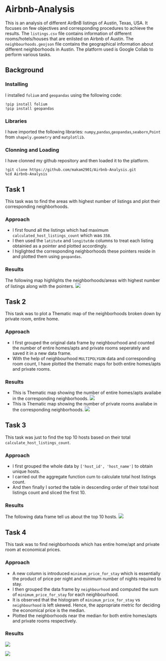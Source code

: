 # Airbnb-Analysis
This is an analysis of different AirBnB listings of Austin, Texas, USA. It focuses on few objectives and corresponding procedures to achieve the results.
The ` listings.csv ` file contains information of different rooms/hotels/houses that are enlisted on Airbnb of Austin. The `neighbourhoods.geojson` file contains the geographical information about different neighborhoods in Austin.
The platform used is Google Collab to perform various tasks.
## Background 
### Installing 
I installed `folium` and `geopandas` using the following code:
```
!pip install folium
!pip install geopandas
```
### Libraries 
I have imported the following libraries:
` numpy `,`pandas`,`geopandas`,`seaborn`,`Point` from `shapely.geometry` and `matplotlib`.
### Clonning and Loading
I have clonned my github repository and then loaded it to the platform.
```
!git clone https://github.com/makam2901/Airbnb-Analysis.git
%cd Airbnb-Analysis
```
## Task 1
This task was to find the areas with highest number of listings and plot their corresponding neighborhoods.
### Approach
- I first found all the listings which had maximum `calculated_host_listings_count` which was `358`.
- I then used the `latitute` and `longitutde` columns to treat each listing obtainied as a pointer and plotted accordingly.
- I higlighted the corresponding neighborhoods these pointers reside in and plotted them using `geopandas`.

### Results
The following map highlights the neighborhoods/areas with highest number of listings along with the pointers. 
![](https://github.com/makam2901/AirBnB-Analytics/blob/master/Areas_with_highest_listings.png)

## Task 2
This task was to plot a Thematic map of the neighborhoods broken down by private room, entire home.
### Approach
- I first grouped the original data frame by neighbourhood and counted the number of entire homes/apts and private rooms seperately and saved it in a new data frame.
- With the help of neighbourhood `MULTIPOLYGON` data and corresponding room count, I have plotted the thematic maps for both entire homes/apts and private rooms.

### Results
- This is Thematic map showing the number of entire homes/apts availabe in the corresponding neighborhoods.
![](https://github.com/makam2901/AirBnB-Analytics/blob/master/Thematic_Entire_home.png)
- This is Thematic map showing the number of private rooms availabe in the corresponding neighborhoods.
![](https://github.com/makam2901/AirBnB-Analytics/blob/master/Thematic_Private_Room.png)

## Task 3
This task was just to find the top 10 hosts based on their total `calculate_host_listings_count`.
### Approach 
- I first grouped the whole data by `['host_id', 'host_name']` to obtain unique hosts.
- I carried out the aggregate function cum to calculate total host listings count.
- And then finally I sorted the table in descending order of their total host listings count and sliced the first 10.
### Results
The following data frame tell us about the top 10 hosts.
![](https://github.com/makam2901/AirBnB-Analytics/blob/master/Top10_hosts.png)

## Task 4
This task was to find neighborhoods which has entire home/apt and private room at economical prices.
### Approach
- A new column is introduced `minimum_price_for_stay` which is essentially the product of price per night and minimum number of nights required to stay.
- I then grouped the data frame by `neighbourhood` and computed the sum of `minimum_price_for_stay` for each neighbourhood.
- It is observed that the histogram of `minimum_price_for_stay` vs `neighbourhood` is left skewed. Hence, the appropriate metric for deciding the economical price is the median.
- Plotted the neighborhoods near the median for both entire homes/apts and private rooms respectively.
### Results

![](https://github.com/makam2901/AirBnB-Analytics/blob/master/Economical_Neighborhoods_Entire_Home.png)

![](https://github.com/makam2901/AirBnB-Analytics/blob/master/Economical_Neighborhoods_Private_Room.png)
